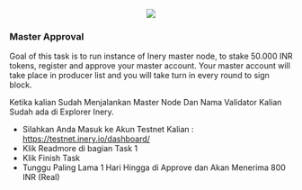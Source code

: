 <p align="center">
  <img height="auto" height="auto" src="https://user-images.githubusercontent.com/38981255/193739358-fb51fd9c-e552-4acf-abfd-7e8bde67c936.JPG">
</p>

### Master Approval

Goal of this task is to run instance of Inery master node, to stake 50.000 INR tokens, register and approve your master account. Your master account will take place in producer list and you will take turn in every round to sign block.

Ketika kalian Sudah Menjalankan Master Node Dan Nama Validator Kalian Sudah ada di Explorer Inery.

- Silahkan Anda Masuk ke Akun Testnet Kalian : https://testnet.inery.io/dashboard/
- Klik Readmore di bagian Task 1
- Klik Finish Task 
- Tunggu Paling Lama 1 Hari Hingga di Approve dan Akan Menerima 800 INR (Real)

